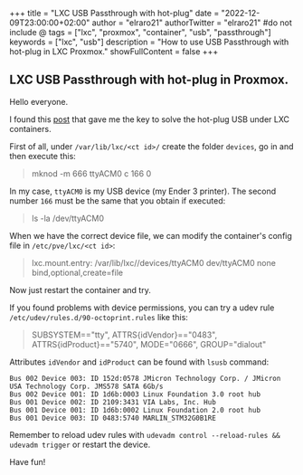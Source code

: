 +++
title = "LXC USB Passthrough with hot-plug"
date = "2022-12-09T23:00:00+02:00"
author = "elraro21"
authorTwitter = "elraro21" #do not include @
tags = ["lxc", "proxmox", "container", "usb", "passthrough"]
keywords = ["lxc", "usb"]
description = "How to use USB Passthrough with hot-plug in LXC Proxmox."
showFullContent = false
+++

## LXC USB Passthrough with hot-plug in Proxmox.

Hello everyone.

I found this [post](https://monach.us/automation/connecting-zwave-stick-under-lxc/) that gave me the key to solve the hot-plug USB under LXC containers.

First of all, under `/var/lib/lxc/<ct id>/` create the folder `devices`, go in and then execute this:

  > mknod -m 666 ttyACM0 c 166 0

In my case, `ttyACM0` is my USB device (my Ender 3 printer). The second number `166` must be the same that you obtain if executed:

  > ls -la /dev/ttyACM0

When we have the correct device file, we can modify the container's config file in `/etc/pve/lxc/<ct id>`:

  > lxc.mount.entry: /var/lib/lxc/<ct id>/devices/ttyACM0 dev/ttyACM0 none bind,optional,create=file

Now just restart the container and try.

If you found problems with device permissions, you can try a udev rule `/etc/udev/rules.d/90-octoprint.rules` like this:

  > SUBSYSTEM=="tty", ATTRS{idVendor}=="0483", ATTRS{idProduct}=="5740", MODE="0666", GROUP="dialout"

Attributes `idVendor` and `idProduct` can be found with `lsusb` command:

~~~
Bus 002 Device 003: ID 152d:0578 JMicron Technology Corp. / JMicron USA Technology Corp. JMS578 SATA 6Gb/s
Bus 002 Device 001: ID 1d6b:0003 Linux Foundation 3.0 root hub
Bus 001 Device 002: ID 2109:3431 VIA Labs, Inc. Hub
Bus 001 Device 001: ID 1d6b:0002 Linux Foundation 2.0 root hub
Bus 001 Device 003: ID 0483:5740 MARLIN_STM32G0B1RE
~~~

Remember to reload udev rules with `udevadm control --reload-rules && udevadm trigger` or restart the device.

Have fun!
